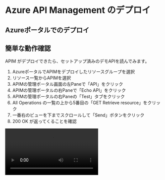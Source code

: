 



# Azure API Management のデプロイ

## Azureポータルでのデプロイ


## 簡単な動作確認

APIM がデプロイできたら、セットアップ済みのデモAPIを読んでみます。

1. AzureポータルでAPIMをデプロイしたリソースグループを選択
2. リソース一覧からAPIMを選択
3. APIMの管理ポータル画面の左Paneで「API」をクリック
4. APIMの管理ポータルの右Paneで「Echo API」をクリック
5. APIMの管理ポータルの右Paneの「Test」タブをクリック
6. All Operations の一覧の上から5番目の「GET Retrieve resource」をクリック
7. 一番右のビューを下までスクロールして「Send」ボタンをクリック
8. 200 OK が返ってくることを確認



<div><video controles src="https://user-images.githubusercontent.com/7894259/229985475-34cd8867-c045-46b4-8af1-a575600f414d.mp4"></video></div>

